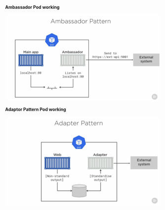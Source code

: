 **Ambassador Pod working**

<img alt="Ambassador-Pod" width="730px" src="Ambassador.jpg" />

**Adaptor Pattern Pod working**

<img alt="Adaptor Pattern Pod" width="730px" src="Adaptor Pattern Pod.jpg" />
